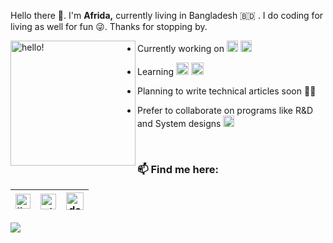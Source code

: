 Hello there 👋. I'm **Afrida,** currently living in Bangladesh 🇧🇩 . I do coding for living as well for fun :stuck_out_tongue_winking_eye:. Thanks for stopping by. 
<br/> 


<p>
  <img width="200" alt="hello!" align="left" src="https://thumbs.gfycat.com/InfiniteConfusedBear-size_restricted.gif">
</p>

 - Currently working on <img src="https://seeklogo.com/images/J/java-logo-7F8B35BAB3-seeklogo.com.png" alt="java icon" width="18"> <img src="https://frontbackend.com/storage/tutorials/thymeleaf/spring-boot-logo.png" alt="spring icon" width="18">
 
 - Learning <img src="https://www.freepnglogos.com/uploads/javascript-png/javascript-vector-logo-yellow-png-transparent-javascript-vector-12.png" alt="js icon" width="20">  <img src="https://cdn1.iconfinder.com/data/icons/devops-cycle/256/devops_cycle_1_flat-512.png" alt="devops icon" width="20">
  
 - Planning to write technical articles soon ✍🏻
 
 - Prefer to collaborate on programs like R&D and System designs <img src="https://images.ctfassets.net/xvqp5pvs1vfv/6yg3E0UfV8f54PJWOQpTVn/502f67ad7b0d6bdc30cc58c4e3eafc78/feature-collaborate.svg" alt="colab icon" width="18">
  
<br/>

### 📫 Find me here: 

 [<img src="https://w7.pngwing.com/pngs/402/997/png-transparent-linkedin-logo-computer-icons-facebook-user-profile-facebook-blue-angle-text.png" alt="linkedin icon" width="24">](https://www.linkedin.com/in/afrida-anzum/) | [<img src="https://cdn2.iconfinder.com/data/icons/social-icons-color/512/stackoverflow-512.png" alt="stackoverflow icon" width="25">](https://stackoverflow.com/users/5968939/afrida-anzum-aesha) | [<img src="https://d2fltix0v2e0sb.cloudfront.net/dev-badge.svg" alt="devIo icon" width="28">](https://dev.to/afrida67)
 |---|---|---|
 
 
<p align='center'>
<img align='left' src="https://visitor-badge.glitch.me/badge?page_id=afrida67.visitor-badge">
<p/>
